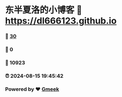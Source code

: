 # 东半夏洛的小博客 :link: https://dl666123.github.io 
### :page_facing_up: [30](https://dl666123.github.io/tag.html) 
### :speech_balloon: 0 
### :hibiscus: 10923 
### :alarm_clock: 2024-08-15 19:45:42 
### Powered by :heart: [Gmeek](https://github.com/Meekdai/Gmeek)
